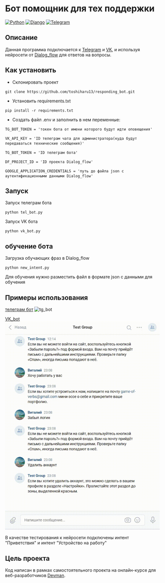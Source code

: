 # Бот помощник для тех поддержки
[![Python](http://ForTheBadge.com/images/badges/made-with-python.svg)](https://www.python.org/)
[![Django](https://img.shields.io/badge/Django-092E20?style=for-the-badge&logo=django&logoColor=white)](https://www.djangoproject.com/)
[![Telegram](https://img.shields.io/badge/Telegram-2CA5E0?style=for-the-badge&logo=telegram&logoColor=white)](https://telegram.org/)
## Описание
Данная программа подключается к  [Telegram](https://telegram.org/) и [VK](https://vk.com), и используя нейросети от [Dialog_flow](https://dialogflow.cloud.google.com) для ответов на вопросы.

## Как установить
 - Склонировать проект
```shell
git clone https://github.com/toshiharu13/responding_bot.git
```
 - Установить requirements.txt
```shell
pip install -r requirements.txt
```
 - Создать файл .env и заполнить в нем переменные:
 
```dotenv
TG_BOT_TOKEN = 'токен бота от имени которого будут идти оповещения'
```
```dotenv
VK_API_KEY = 'ID телеграм чата для администратора(куда будут передаваться технические сообщения)'
```
```dotenv
TG_BOT_TOKEN = 'ID телеграм бота'
```
```dotenv
DF_PROJECT_ID = 'ID проекта Dialog_flow'
```
```dotenv
GOOGLE_APPLICATION_CREDENTIALS = 'путь до файла json c аутентификационными данными Dialog_flow'
```
## Запуск
Запуск телеграм бота
```shell
python tel_bot.py
```
Запуск VK бота
```shell
python vk_bot.py
```

## обучение бота
Загрузка обучающих фраз в Dialog_flow
```shell
python new_intent.py
```
Для обучения нужно разместить файл в формате json с данными для обучения

## Примеры использования
[телеграм бот](https://t.me/test_elf_bot)
![tg_bot](images/telegram-bot.gif)

[VK_bot](https://vk.com/club207675974)
![vk_bot](images/vk-bot.gif)

В качестве тестирования к нейросети подключены интент "Приветствия" и интент "Устройство на работу"

## Цель проекта
Код написан в рамках самостоятельного проекта на онлайн-курсе для веб-разработчиков [Devman](https://dvmn.org).